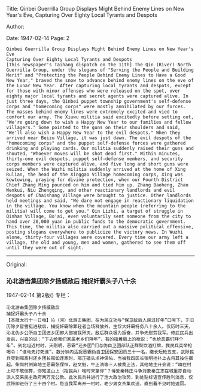 Title: Qinbei Guerrilla Group Displays Might Behind Enemy Lines on New Year's Eve, Capturing Over Eighty Local Tyrants and Despots

Author:

Date: 1947-02-14
Page: 2

    Qinbei Guerrilla Group Displays Might Behind Enemy Lines on New Year's Eve
    Capturing Over Eighty Local Tyrants and Despots
    [This newspaper's Taihang dispatch on the 11th] The Qin (River) North Guerrilla Group, under the slogans of "Serving the People and Building Merit" and "Protecting the People Behind Enemy Lines to Have a Good New Year," braved the snow to advance behind enemy lines on the eve of the Lunar New Year. After capturing local tyrants and despots, except for those with minor offenses who were released on the spot, over eighty major local tyrants and secret agents were captured alive. In just three days, the Qinbei puppet township government's self-defense corps and "homecoming corps" were mostly annihilated by our forces. The masses behind enemy lines were extremely excited and vied to comfort our army. The Xiuwu militia said excitedly before setting out, "We're going down to wish a Happy New Year to our families and fellow villagers." Some pointed to the guns on their shoulders and said, "We'll also wish a Happy New Year to the evil despots." When they arrived near Beizu Village, it was just dawn. The evil despots of the "homecoming corps" and the puppet self-defense forces were gathered drinking and playing cards. Our militia suddenly raised their guns and shouted, "Whoever moves will be shot dead first." Within minutes, thirty-one evil despots, puppet self-defense members, and security corps members were captured alive, and five long and short guns were seized. When the Wuzhi militia suddenly arrived at the home of Xing Rulian, the head of the Xinggao Village homecoming corps, Xing was kowtowing, praying for divine protection, when our Fourth District Chief Zhang Ming pounced on him and tied him up. Zhang Baoheng, Zhao Wenkui, Niu Zhengqing, and other reactionary landlords and evil despots of Chaishang Village were brought to justice. Other landlords held meetings and said, "We dare not engage in reactionary liquidation in the village. You know when the mountain people (referring to the militia) will come to get you." Qin Lizhi, a target of struggle in Qinhan Village, Bo'ai, even voluntarily sent someone from the city to hand over 20,000 yuan in public funds to the democratic government. This time, the militia also carried out a massive political offensive, posting slogans everywhere to publicize the victory news. In Wuzhi alone, thirty-four villages were covered. Every time our army left a village, the old and young, men and women, gathered to see them off until they were out of sight.



<hr /> 

Original: 


### 沁北游击集团除夕扬威敌后  捕捉奸霸头子八十余

1947-02-14
第2版()
专栏：

    沁北游击集团除夕扬威敌后
    捕捉奸霸头子八十余
    【本报太行十一日电】沁（河）北游击集团，在为民立功与“保卫敌后人民过好年”口号下，于旧历除夕冒雪挺进敌后，捕捉奸霸除罪轻者当场释放外，生俘大奸霸特务八十余人。仅历时三天，沁北伪乡公所自卫团还乡团即大部被我歼灭。敌后群众极为振奋，并争先慰劳我军。修武民兵出发前，兴奋的说：“下去给我们家属老乡们拜年”，有的指着肩上的枪说：“也给恶霸们拜个年”。到北俎近村时，天刚明，恶霸“还乡团”们与伪自卫团部队正群聚饮酒打牌，我民兵突举枪喝令：“谁动先打死谁”。数分钟内活捉恶霸伪自卫团保安团员三十一名，缴长短枪五支，武陟民兵突到邢高村还乡团长邢如连家时，邢正磕头求神保佑，当被我四区长张明挂扑上去将其按住捆起。柴尚村倒算地主恶霸张保恒，赵文魁，牛正清等三人被我正法，其他地主开会说：“咱在村上可不敢倒算，你知道山上（指民兵）啥时来拿你”？博爱秦韩庄斗争对象秦立志在城里亦自动派人交来民主政府两万元公款。此次民兵并进行了浩大政治攻势，到处贴标语宣传胜利消息，仅武陟即进行了三十四个村。每当我军离开一村时，老少男女齐集欢送，直到看不见时始返回。
